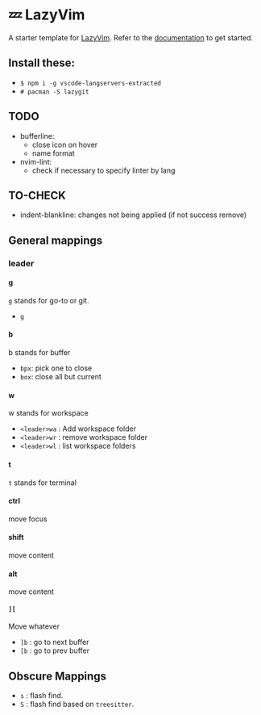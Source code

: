 # 💤 LazyVim

A starter template for [LazyVim](https://github.com/LazyVim/LazyVim).
Refer to the [documentation](https://lazyvim.github.io/installation) to get started.

## Install these:

- `$ npm i -g vscode-langservers-extracted`
- `# pacman -S lazygit`

## TODO

- bufferline:
  - close icon on hover
  - name format
- nvim-lint:
  - check if necessary to specify linter by lang

## TO-CHECK

- indent-blankline: changes not being applied (if not success remove)

## General mappings

### leader

#### g

`g` stands for go-to or git.

- `g`


#### b

b stands for buffer

- `bpx`: pick one to close
- `box`: close all but current

#### w

w stands for workspace

- `<leader>wa` : Add workspace folder
- `<leader>wr` : remove workspace folder
- `<leader>wl` : list workspace folders

#### t

`t` stands for terminal

#### ctrl

move focus

#### shift

move content

#### alt

move content

#### `][`

Move whatever

- `]b` : go to next buffer
- `[b` : go to prev buffer


## Obscure Mappings

- `s` : flash find.
- `S` : flash find based on `treesitter`.
